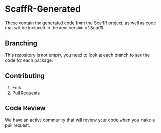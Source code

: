 ScaffR-Generated
================

These contain the generated code from the ScaffR project, as well as code that will be included in the next version of ScaffR.

Branching
-----------
This repository is not empty, you need to look at each branch to see the code for each package.


Contributing
-----------
1) Fork
2) Pull Requests


Code Review
-------------
We have an active community that will review your code when you make a pull request.

